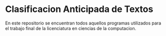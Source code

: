 # Clasificacion Anticipada de Textos
En este repositorio se encuentran todos aquellos programas utilizados para el trabajo final de la licenciatura en ciencias de la computacion.
